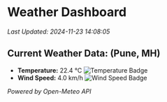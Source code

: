 
# Weather Dashboard

_Last Updated: 2024-11-23 14:08:05_

## Current Weather Data: (Pune, MH)
- **Temperature:** 22.4 °C ![Temperature Badge](https://img.shields.io/badge/Temperature-Medium%20Temp-green)
- **Wind Speed:** 4.0 km/h ![Wind Speed Badge](https://img.shields.io/badge/Wind%20Speed-Low%20Wind-blue)

*Powered by Open-Meteo API*
